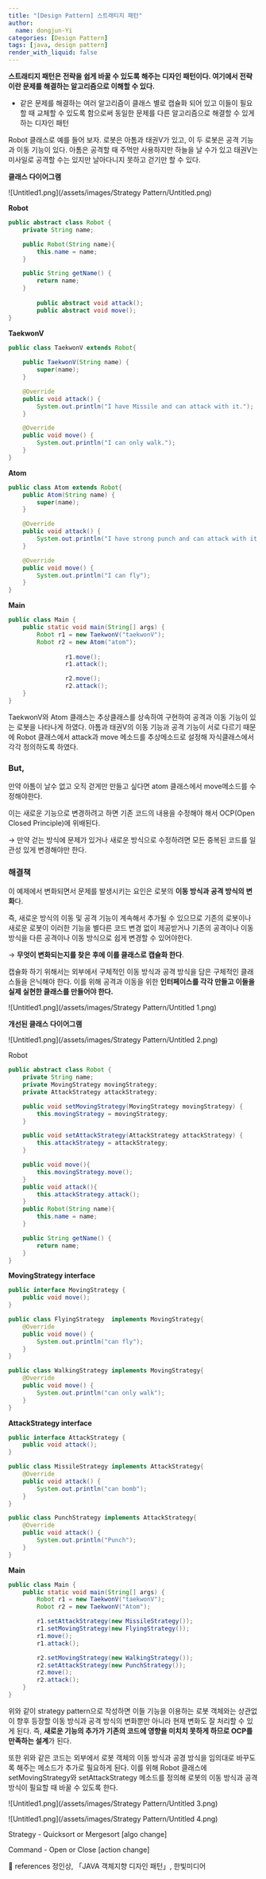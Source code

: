 ```yaml
---
title: "[Design Pattern] 스트래티지 패턴"
author:
  name: dongjun-Yi
categories: [Design Pattern]
tags: [java, design pattern]
render_with_liquid: false
---
```

**스트래티지 패턴은 전략을 쉽게 바꿀 수 있도록 해주는 디자인 패턴이다.  여기에서 전략이란 문제를 해결하는 알고리즘으로 이해할 수 있다.**
- 같은 문제를 해결하는 여러 알고리즘이 클래스 별로 캡슐화 되어 있고 이들이 필요할 때 교체할 수 있도록 함으로써 동일한 문제를 다른 알고리즘으로 해결할 수 있게 하는 디자인 패턴

Robot 클래스로 예를 들어 보자. 로봇은 아톰과 태권V가 있고, 이 두 로봇은 공격 기능과 이동 기능이 있다. 아톰은 공격할 때 주먹만 사용하지만 하늘을 날 수가 있고 태권V는 미사일로 공격할 수는 있지만 날아다니지 못하고 걷기만 할 수 있다.

**클래스 다이어그램**

![Untitled1.png](/assets/images/Strategy Pattern/Untitled.png)

**Robot**

```java
public abstract class Robot {
    private String name;

    public Robot(String name){
        this.name = name;
    }

    public String getName() {
        return name;
    }
		
		public abstract void attack();
		public abstract void move();
}
```

**TaekwonV**

```java
public class TaekwonV extends Robot{
 
    public TaekwonV(String name) {
        super(name);
    }

    @Override
    public void attack() {
        System.out.println("I have Missile and can attack with it.");
    }

    @Override
    public void move() {
        System.out.println("I can only walk.");
    }
}
```

**Atom**

```java
public class Atom extends Robot{
    public Atom(String name) {
        super(name);
    }

    @Override
    public void attack() {
        System.out.println("I have strong punch and can attack with it.");
    }

    @Override
    public void move() {
        System.out.println("I can fly");
    }
}
```

**Main**

```java
public class Main {
    public static void main(String[] args) {
        Robot r1 = new TaekwonV("taekwonV");
        Robot r2 = new Atom("atom");
				
				r1.move();
				r1.attack();

				r2.move();
				r2.attack();
    }
}
```

TaekwonV와 Atom 클래스는 추상클래스를 상속하여 구현하여 공격과 이동 기능이 있는 로봇을 나타나게 하였다. 아톰과 태권V의 이동 기능과 공격 기능이 서로 다르기 때문에 Robot 클래스에서 attack과 move 메소드를 추상메소드로 설정해 자식클래스에서 각각 정의하도록 하였다.

### But,

만약 아톰이 날수 없고 오직 걷게만 만들고 싶다면 atom 클래스에서 move메소드를 수정해야한다.

이는 새로운 기능으로 변경하려고 하면 기존 코드의 내용을 수정해야 해서  OCP(Open Closed Principle)에 위배된다.

→ 만약 걷는 방식에 문제가 있거나 새로운 방식으로 수정하려면 모든 중복된 코드를 일관성 있게 변경해야만 한다.

### 해결책

이 예제에서 변화되면서 문제를 발생시키는 요인은 로봇의 **이동 방식과 공격 방식의 변화**다. 

즉, 새로운 방식의 이동 및 공격 기능이 계속해서 추가될  수 있으므로 기존의 로봇이나 새로운 로봇이 이러한 기능을 별다른 코드 변경 없이 제공받거나 기존의 공격이나 이동 방식을 다른 공격이나 이동 방식으로 쉽게 변경할 수 있어야한다.

→ **무엇이 변화되는지를 찾은 후에 이를 클래스로 캡슐화 한다**.

캡슐화 하기 위해서는 외부에서 구체적인 이동 방식과 공격 방식을 담은 구체적인 클래스들을 은닉해야 한다. 이를 위해 공격과 이동을 위한 **인터페이스를 각각 만들고 이들을 실제 실현한 클래스를 만들어야 한다.**

![Untitled1.png](/assets/images/Strategy Pattern/Untitled 1.png)

**개선된 클래스 다이어그램**

![Untitled1.png](/assets/images/Strategy Pattern/Untitled 2.png)

Robot

```java
public abstract class Robot {
    private String name;
    private MovingStrategy movingStrategy;
    private AttackStrategy attackStrategy;

    public void setMovingStrategy(MovingStrategy movingStrategy) {
        this.movingStrategy = movingStrategy;
    }

    public void setAttackStrategy(AttackStrategy attackStrategy) {
        this.attackStrategy = attackStrategy;
    }

    public void move(){
        this.movingStrategy.move();
    }
    public void attack(){
        this.attackStrategy.attack();
    }
    public Robot(String name){
        this.name = name;
    }

    public String getName() {
        return name;
    }
}
```

**MovingStrategy interface**

```java
public interface MovingStrategy {
    public void move();
}
```

```java
public class FlyingStrategy  implements MovingStrategy{
    @Override
    public void move() {
        System.out.println("can fly");
    }
}
```

```java
public class WalkingStrategy implements MovingStrategy{
    @Override
    public void move() {
        System.out.println("can only walk");
    }
}
```

**AttackStrategy interface**

```java
public interface AttackStrategy {
    public void attack();
}
```

```java
public class MissileStrategy implements AttackStrategy{
    @Override
    public void attack() {
        System.out.println("can bomb");
    }
}
```

```java
public class PunchStrategy implements AttackStrategy{
    @Override
    public void attack() {
        System.out.println("Punch");
    }
}
```

**Main**

```java
public class Main {
    public static void main(String[] args) {
        Robot r1 = new TaekwonV("taekwonV");
        Robot r2 = new TaekwonV("Atom");

        r1.setAttackStrategy(new MissileStrategy());
        r1.setMovingStrategy(new FlyingStrategy());
        r1.move();
        r1.attack();

        r2.setMovingStrategy(new WalkingStrategy());
        r2.setAttackStrategy(new PunchStrategy());
        r2.move();
        r2.attack();
    }
}
```

위와 같이 strategy pattern으로 작성하면 이들 기능을 이용하는 로봇 객체와는 상관없이 향후 등장할 이동 방식과 공격 방식의 변화뿐만 아니라 현재 변화도 잘 처리할 수 있게 된다. 즉, **새로운 기능의 추가가 기존의 코드에 영향을 미치치 못하게 하므로 OCP를 만족하는 설계**가 된다.

또한 위와 같은 코드는 외부에서 로봇 객체의 이동 방식과 공경 방식을 임의대로 바꾸도록 해주는 메소드가 추가로 필요하게 된다. 이를 위해 Robot 클래스에 setMovingStrategy와 setAttackStrategy 메소드를 정의해 로봇의 이동 방식과 공격 방식이 필요할 때 바꿀 수 있도록 한다.

![Untitled1.png](/assets/images/Strategy Pattern/Untitled 3.png)

![Untitled1.png](/assets/images/Strategy Pattern/Untitled 4.png)

Strategy - Quicksort or Mergesort [algo change]

Command - Open or Close [action change]

<aside>
📖 references                                                                                                                                     정인상, 「JAVA 객체지향 디자인 패턴」, 한빛미디어

</aside>